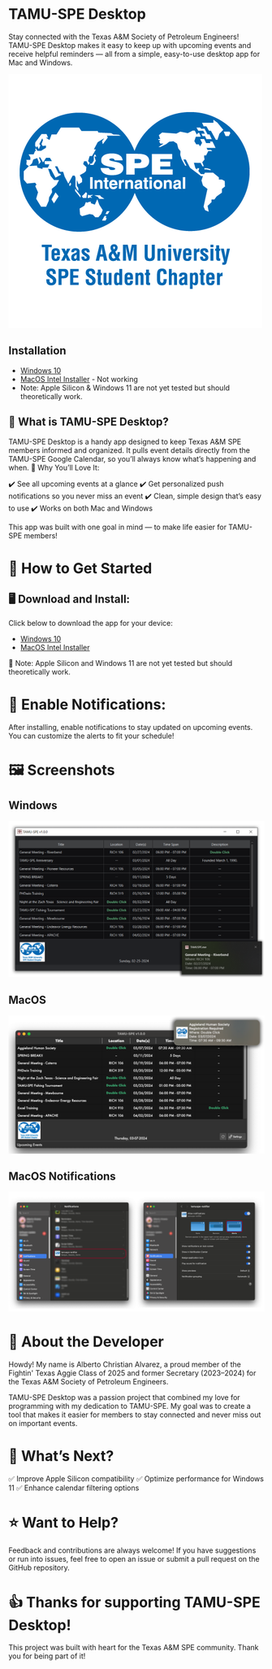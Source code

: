 # TAMU-SPE Desktop
Stay connected with the Texas A&M Society of Petroleum Engineers! TAMU-SPE Desktop makes it easy to keep up with upcoming events and receive helpful reminders — all from a simple, easy-to-use desktop app for Mac and Windows.

![TAMUSPE Desktop](MacOS/images/SPE_A_M_RGB_square.png)

## Installation
- [Windows 10](https://github.com/DaCodeNinja/TAMUSPE-Desktop/releases/download/Windows10/TAMUSPE-Setup-Windows-x64.exe)
- [MacOS Intel Installer]() - Not working
- Note: Apple Silicon & Windows 11 are not yet tested but should theoretically work.

## 🚀 What is TAMU-SPE Desktop?

TAMU-SPE Desktop is a handy app designed to keep Texas A&M SPE members informed and organized. It pulls event details directly from the TAMU-SPE Google Calendar, so you’ll always know what’s happening and when.
🌟 Why You’ll Love It:

✔️ See all upcoming events at a glance
✔️ Get personalized push notifications so you never miss an event
✔️ Clean, simple design that’s easy to use
✔️ Works on both Mac and Windows

This app was built with one goal in mind — to make life easier for TAMU-SPE members!

# 💾 How to Get Started
## 🖥️ Download and Install:

Click below to download the app for your device:
  
  - [Windows 10](https://github.com/DaCodeNinja/TAMUSPE-Desktop/releases/download/Windows10/TAMUSPE-Setup-Windows-x64.exe)
  - [MacOS Intel Installer]()

  📝 Note: Apple Silicon and Windows 11 are not yet tested but should theoretically work.

# 🚨 Enable Notifications:

After installing, enable notifications to stay updated on upcoming events. You can customize the alerts to fit your schedule!

# 🖼️ Screenshots

## Windows

![MacOS Notifications](Windows/images/Windows.png)

## MacOS

![MacOS Notifications](MacOS/images/Mac.png)

## MacOS Notifications

![MacOS Notifications](MacOS/images/MacNotif.png)

# 👋 About the Developer

Howdy! My name is Alberto Christian Alvarez, a proud member of the Fightin' Texas Aggie Class of 2025 and former Secretary (2023–2024) for the Texas A&M Society of Petroleum Engineers.

TAMU-SPE Desktop was a passion project that combined my love for programming with my dedication to TAMU-SPE. My goal was to create a tool that makes it easier for members to stay connected and never miss out on important events.

# 🎯 What’s Next?

✅ Improve Apple Silicon compatibility
✅ Optimize performance for Windows 11
✅ Enhance calendar filtering options

# ⭐ Want to Help?

Feedback and contributions are always welcome! If you have suggestions or run into issues, feel free to open an issue or submit a pull request on the GitHub repository.

# 👍 Thanks for supporting TAMU-SPE Desktop!

This project was built with heart for the Texas A&M SPE community. Thank you for being part of it!
